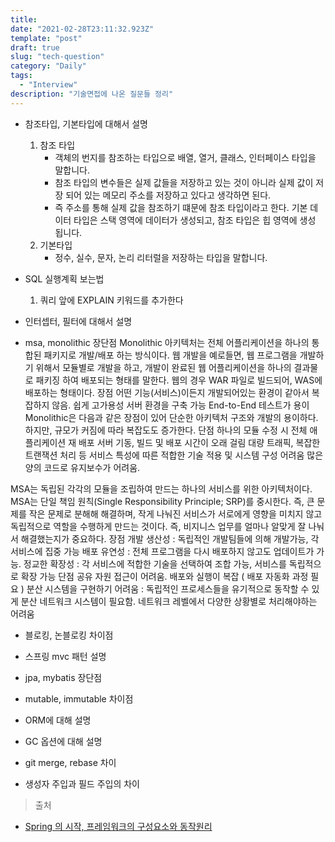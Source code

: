```yaml
---
title: 
date: "2021-02-28T23:11:32.923Z"
template: "post"
draft: true
slug: "tech-question"
category: "Daily"
tags:
  - "Interview"
description: "기술면접에 나온 질문들 정리"
---
```


- 참조타입, 기본타입에 대해서 설명
    1. 참조 타입
        - 객체의 번지를 참조하는 타입으로 배열, 열거, 클래스, 인터페이스 타입을 말합니다.
        - 참조 타입의 변수들은 실제 값들을 저장하고 있는 것이 아니라 실제 값이 저장 되어 있는 메모리 주소를 저장하고 있다고 생각하면 된다. 
        - 즉 주소를 통해 실제 값을 참조하기 떄문에 참조 타입이라고 한다. 기본 데이터 타입은 스택 영역에 데이터가 생성되고, 참조 타입은 힙 영역에 생성 됩니다.
    2. 기본타입
        - 정수, 실수, 문자, 논리 리터럴을 저장하는 타입을 말합니다.

- SQL 실행계획 보는법
    1. 쿼리 앞에 EXPLAIN 키워드를 추가한다

- 인터셉터, 필터에 대해서 설명
    

- msa, monolithic 장단점
    Monolithic 아키텍처는 전체 어플리케이션을 하나의 통합된 패키지로 개발/배포 하는 방식이다. 웹 개발을 예로들면, 웹 프로그램을 개발하기 위해서 모듈별로 개발을 하고, 개발이 완료된 웹 어플리케이션을 하나의 결과물로 패키징 하여 배포되는 형태를 말한다. 웹의 경우 WAR 파일로 빌드되어, WAS에 배포하는 형태이다.
장점
어떤 기능(서비스)이든지 개발되어있는 환경이 같아서 복잡하지 않음.
쉽게 고가용성 서버 환경을 구축 가능
End-to-End 테스트가 용이
Monolithic은 다음과 같은 장점이 있어 단순한 아키텍처 구조와 개발의 용이하다. 하지만, 규모가 커짐에 따라 복잡도도 증가한다.
단점
하나의 모듈 수정 시 전체 애플리케이션 재 배포
서버 기동, 빌드 및 배포 시간이 오래 걸림
대량 트래픽, 복잡한 트랜잭션 처리 등 서비스 특성에 따른 적합한 기술 적용 및 시스템 구성 어려움
많은 양의 코드로 유지보수가 어려움.

MSA는 독립된 각각의 모듈을 조립하여 만드는 하나의 서비스를 위한 아키텍처이다. MSA는 단일 책임 원칙(Single Responsibility Principle; SRP)를 중시한다. 즉, 큰 문제를 작은 문제로 분해해 해결하며, 작게 나눠진 서비스가 서로에게 영향을 미치지 않고 독립적으로 역할을 수행하게 만드는 것이다.
즉, 비지니스 업무를 얼마나 알맞게 잘 나눠서 해결했는지가 중요하다.
장점
개발 생산성 : 독립적인 개발팀들에 의해 개발가능, 각 서비스에 집중 가능
배포 유연성 : 전체 프로그램을 다시 배포하지 않고도 업데이트가 가능.
정교한 확장성 : 각 서비스에 적합한 기술을 선택하여 조합 가능, 서비스를 독립적으로 확장 가능
단점
공유 자원 접근이 어려움. 
배포와 실행이 복잡 ( 배포 자동화 과정 필요 )
분산 시스템을 구현하기 어려움 : 독립적인 프로세스들을 유기적으로 동작할 수 있게 분산 네트워크 시스템이 필요함. 네트워크 레벨에서 다양한 상황별로 처리해야하는 어려움

- 블로킹, 논블로킹 차이점


- 스프링 mvc 패턴 설명


- jpa, mybatis 장단점


- mutable, immutable 차이점



- ORM에 대해 설명

- GC 옵션에 대해 설명

- git merge, rebase 차이

- 생성자 주입과 필드 주입의 차이



> 출처
- [Spring 의 시작, 프레임워크의 구성요소와 동작원리](https://asfirstalways.tistory.com/334)
